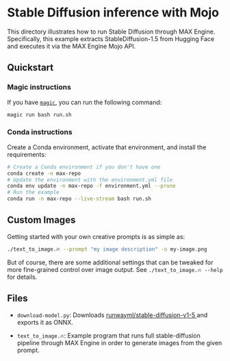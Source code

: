 # Stable Diffusion inference with Mojo

This directory illustrates how to run Stable Diffusion through MAX Engine.
Specifically, this example extracts StableDiffusion-1.5 from Hugging Face and executes
it via the MAX Engine Mojo API.

## Quickstart

### Magic instructions

If you have [`magic`](https://docs.modular.com/magic), you can run the
following command:

```sh
magic run bash run.sh
```

### Conda instructions

Create a Conda environment, activate that environment, and install the
requirements:

```sh
# Create a Conda environment if you don't have one
conda create -n max-repo
# Update the environment with the environment.yml file
conda env update -n max-repo -f environment.yml --prune
# Run the example
conda run -n max-repo --live-stream bash run.sh
```

## Custom Images

Getting started with your own creative prompts is as simple as:

```sh
./text_to_image.🔥 --prompt "my image description" -o my-image.png
```

But of course, there are some additional settings that can be tweaked for more
fine-grained control over image output. See `./text_to_image.🔥 --help` for
details.

## Files

- `download-model.py`: Downloads [runwayml/stable-diffusion-v1-5
](https://huggingface.co/runwayml/stable-diffusion-v1-5)
and exports it as ONNX.

- `text_to_image.🔥`: Example program that runs full stable-diffusion pipeline
through MAX Engine in order to generate images from the given prompt.
